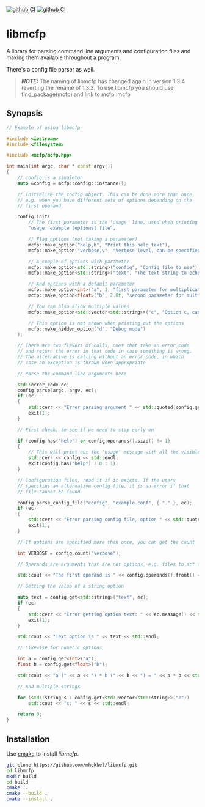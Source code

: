 [![github CI](https://github.com/mhekkel/libmcfp/actions/workflows/cmake-multi-platform.yml/badge.svg)](https://github.com/mhekkel/libmcfp/actions)
[![github CI](https://github.com/mhekkel/libmcfp/actions/workflows/build-documentation.yml/badge.svg)](https://github.com/mhekkel/libmcfp/actions)

# libmcfp

A library for parsing command line arguments and configuration files and making them available throughout a program.

There's a config file parser as well.

> **_NOTE:_** The naming of libmcfp has changed again in version 1.3.4 reverting the rename of 1.3.3. To use libmcfp you should use find_package(mcfp) and link to mcfp::mcfp

## Synopsis

```c++
// Example of using libmcfp

#include <iostream>
#include <filesystem>

#include <mcfp/mcfp.hpp>

int main(int argc, char * const argv[])
{
    // config is a singleton
    auto &config = mcfp::config::instance();

    // Initialise the config object. This can be done more than once,
    // e.g. when you have different sets of options depending on the
    // first operand.

    config.init(
        // The first parameter is the 'usage' line, used when printing out the options
        "usage: example [options] file",

        // Flag options (not taking a parameter)
        mcfp::make_option("help,h", "Print this help text"),
        mcfp::make_option("verbose,v", "Verbose level, can be specified more than once to increase level"),

        // A couple of options with parameter
        mcfp::make_option<std::string>("config", "Config file to use"),
        mcfp::make_option<std::string>("text", "The text string to echo"),

        // And options with a default parameter
        mcfp::make_option<int>("a", 1, "first parameter for multiplication"),
        mcfp::make_option<float>("b", 2.0f, "second parameter for multiplication"),

        // You can also allow multiple values
        mcfp::make_option<std::vector<std::string>>("c", "Option c, can be specified more than once"),

        // This option is not shown when printing out the options
        mcfp::make_hidden_option("d", "Debug mode")
    );

    // There are two flavors of calls, ones that take an error_code
    // and return the error in that code in case something is wrong.
    // The alternative is calling without an error_code, in which
    // case an exception is thrown when appropriate

    // Parse the command line arguments here

    std::error_code ec;
    config.parse(argc, argv, ec);
    if (ec)
    {
        std::cerr << "Error parsing argument " << std::quoted(config.get_last_option()) << ": " << ec.message() << std::endl;
        exit(1);
    }

    // First check, to see if we need to stop early on

    if (config.has("help") or config.operands().size() != 1)
    {
        // This will print out the 'usage' message with all the visible options
        std::cerr << config << std::endl;
        exit(config.has("help") ? 0 : 1);
    }

    // Configuration files, read it if it exists. If the users
    // specifies an alternative config file, it is an error if that
    // file cannot be found.

    config.parse_config_file("config", "example.conf", { "." }, ec);
    if (ec)
    {
        std::cerr << "Error parsing config file, option " << std::quoted(config.get_last_option()) << ": " << ec.message() << std::endl;
        exit(1);
    }

    // If options are specified more than once, you can get the count 

    int VERBOSE = config.count("verbose");

    // Operands are arguments that are not options, e.g. files to act upon

    std::cout << "The first operand is " << config.operands().front() << std::endl;

    // Getting the value of a string option

    auto text = config.get<std::string>("text", ec);
    if (ec)
    {
        std::cerr << "Error getting option text: " << ec.message() << std::endl;
        exit(1);
    }

    std::cout << "Text option is " << text << std::endl;

    // Likewise for numeric options

    int a = config.get<int>("a");
    float b = config.get<float>("b");

    std::cout << "a (" << a << ") * b (" << b << ") = " << a * b << std::endl;

    // And multiple strings

    for (std::string s : config.get<std::vector<std::string>>("c"))
        std::cout << "c: " << s << std::endl;

    return 0;
}
```

## Installation

Use [cmake](https://cmake.org/) to install _libmcfp_.

```bash
git clone https://github.com/mhekkel/libmcfp.git
cd libmcfp
mkdir build
cd build
cmake ..
cmake --build .
cmake --install .
```
